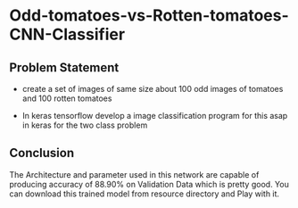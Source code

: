 # Odd-tomatoes-vs-Rotten-tomatoes-CNN-Classifier

## Problem Statement ##

 * create a set of images of same size about 100 odd images of tomatoes and 100 rotten tomatoes

* In keras tensorflow develop a image classification program for this asap in keras for the two class problem



## Conclusion ##
The Architecture and parameter used in this network are capable of producing accuracy of 88.90% 
on Validation Data which is pretty good. You can download this trained model from resource directory and Play with it.

